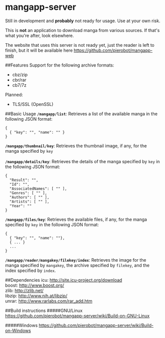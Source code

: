 # mangapp-server

Still in development and **probably** not ready for usage. Use at your own risk.

This is **not** an application to download manga from various sources. If that's what you're after, look elsewhere.

The website that uses this server is not ready yet, just the reader is left to finish, but it will be available here https://github.com/pierobot/mangapp-web

##Features
Support for the following archive formats:
* cbz/zip
* cbr/rar
* cb7/7z

Planned:
* TLS/SSL (OpenSSL)

##Basic Usage
**``/mangapp/list``**: Retrieves a list of the available manga in the following JSON format:</br>
```
{
  { "key": "", "name": "" }
}
```
**``/mangapp/thumbnail/key``**: Retrieves the thumbnail image, if any, for the manga specified by ``key``</br></br>
**``/mangapp/details/key``**: Retrieves the details of the manga specified by ``key`` in the following JSON format:</br>
```
{
  "Result": "",
  "Id": "",
  "AssociatedNames": [ "" ],
  "Genres": [ "" ],
  "Authors": [ "" ],
  "Artists": [ "" ],
  "Year": "" 
}
```
**``/mangapp/files/key``**: Retrieves the available files, if any, for the manga specified by ``key`` in the following JSON format: </br>
```
{
  { "key": "", "name": ""},
  { ... }
  ...
}
```
**``/mangapp/reader/mangakey/filekey/index``**: Retrieves the image for the manga specified by ``mangakey``, the archive specified by ``filekey``, and the index specified by ``index``.

##Dependencies
icu:    http://site.icu-project.org/download </br>
boost:  http://www.boost.org/ </br>
zlib:   http://zlib.net/ </br>
libzip: http://www.nih.at/libzip/ </br>
unrar:  http://www.rarlabs.com/rar_add.htm </br>

##Build instructions
#####GNU/Linux
https://github.com/pierobot/mangapp-server/wiki/Build-on-GNU-Linux

#####Windows
https://github.com/pierobot/mangapp-server/wiki/Build-on-Windows
